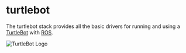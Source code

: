 turtlebot
=========

The turtlebot stack provides all the basic drivers for running and using a [TurtleBot](http://turtlebot.com) with [ROS](http://www.ros.org).

![TurtleBot Logo](http://www.turtlebot.com/assets/templates/turtlebot/img/turtlebot_logo.png)